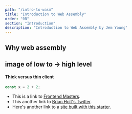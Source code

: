 ```yaml
---
path: "/intro-to-wasm"
title: "Introduction to Web Assembly"
order: "0B"
section: "Introduction"
description: "Introduction to Web Assembly by Jem Young"
---
```


## Why web assembly

## image of low to -> high level

#### Thick versus thin client

```js
const x = 2 + 2;
```

- This is a link to [Frontend Masters][fem].
- This another link to [Brian Holt's Twitter](https://twitter.com/holtbt).
- Here's another link to a [site built with this starter][containers].

[fem]: https://www.frontendmasters.com
[containers]: https://btholt.github.io/complete-intro-to-containers/
